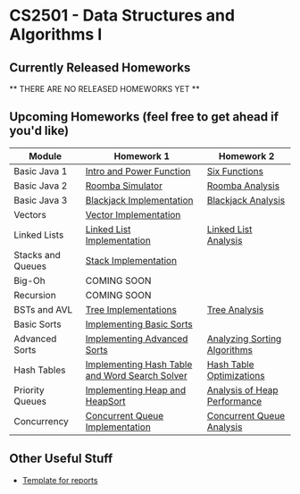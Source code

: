 CS2501 - Data Structures and Algorithms I
===============================

<a name="introduction"></a>Currently Released Homeworks
--------------------------------------- 

** THERE ARE NO RELEASED HOMEWORKS YET **


<a name="other"></a>Upcoming Homeworks (feel free to get ahead if you'd like)
---------------------------------------

| Module | Homework 1 | Homework 2 |
|--------------|------------------|------------------|
| Basic Java 1 | <a href="BasicJava1/power.pdf">Intro and Power Function</a> | <a href="BasicJava1/sixFunctions.pdf">Six Functions</a> |
| Basic Java 2 | <a href="BasicJava2/roomba.pdf">Roomba Simulator</a> | <a href="BasicJava2/roombaAnalysis.pdf">Roomba Analysis</a> |
| Basic Java 3 | <a href="ObjectsAndClasses/blackjack.pdf">Blackjack Implementation</a> | <a href="ObjectsAndClasses/blackjackAnalysis.pdf">Blackjack Analysis</a> |
| Vectors | <a href="Vectors/vectors.pdf">Vector Implementation</a> | |
| Linked Lists | <a href="LinkedLists/linkedlists.pdf">Linked List Implementation</a> | <a href="LinkedLists/linkedlistsAnalysis.pdf">Linked List Analysis</a> |
| Stacks and Queues | <a href="Stacks/stacks.pdf">Stack Implementation</a> | |
| Big-Oh | COMING SOON | |
| Recursion | COMING SOON | |
| BSTs and AVL | <a href="BinarySearchTrees/BinarySearchTrees.pdf">Tree Implementations</a> | <a href="BinarySearchTrees/BSTAnalysis.pdf">Tree Analysis</a> |
| Basic Sorts | <a href="BasicSorts/basicSorts.pdf">Implementing Basic Sorts</a>| |
| Advanced Sorts | <a href="AdvancedSorts/advancedSorts.pdf">Implementing Advanced Sorts</a> | <a href="AdvancedSorts/sortingAnalysis.pdf">Analyzing Sorting Algorithms</a> |
| Hash Tables | <a href="HashTables/hashTables.pdf">Implementing Hash Table and Word Search Solver</a> | <a href="HashTables/hashTableAnalysis.pdf">Hash Table Optimizations</a> |
| Priority Queues | <a href="PriorityQueues/PriorityQueues.pdf">Implementing Heap and HeapSort</a> | <a href="PriorityQueues/PriorityQueueAnalysis.pdf">Analysis of Heap Performance</a> |
| Concurrency | <a href="Concurrency/concurrency.pdf">Concurrent Queue Implementation</a> | <a href="Concurrency/concurrencyAnalysis.pdf">Concurrent Queue Analysis</a> |


<a name="other"></a>Other Useful Stuff
---------------------------------------

- [Template for reports](./WordPaperTemplate.zip) 
